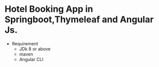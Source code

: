 # Hotel Booking App in Springboot,Thymeleaf and Angular Js.

- Requirement
    - JDk 8 or above
    - maven 
    - Angular CLI        